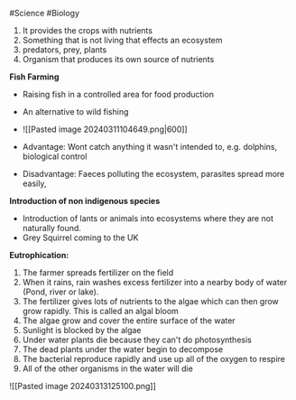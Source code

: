 #Science #Biology 

1) It provides the crops with nutrients
2) Something that is not living that effects an ecosystem
3) predators, prey, plants
4) Organism that produces its own source of nutrients

**Fish Farming**
- Raising fish in a controlled area for food production
- An alternative to wild fishing
- ![[Pasted image 20240311104649.png|600]]

- Advantage: Wont catch anything it wasn't intended to, e.g. dolphins, biological control
- Disadvantage: Faeces polluting the ecosystem, parasites spread more easily, 

**Introduction of non indigenous species**
- Introduction of lants or animals into ecosystems where they are not naturally found.
- Grey Squirrel coming to the UK


**Eutrophication:**
1) The farmer spreads fertilizer on the field
2) When it rains, rain washes excess fertilizer into a nearby body of water (Pond, river or lake).
3) The fertilizer gives lots of nutrients to the algae which can then grow grow rapidly. This is called an algal bloom
4) The algae grow and cover the entire surface of the water
5) Sunlight is blocked by the algae
6) Under water plants die because they can't do photosynthesis
7) The dead plants under the water begin to decompose
8) The bacterial reproduce rapidly and use up all of the oxygen to respire
9) All of the other organisms in the water will die

![[Pasted image 20240313125100.png]]
